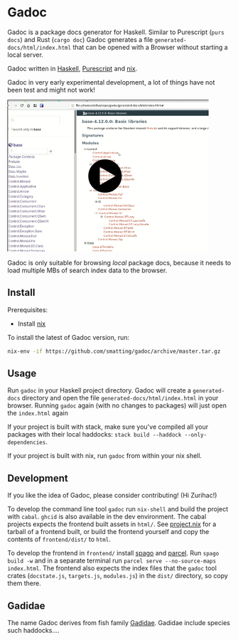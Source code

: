 # Gadoc

Gadoc is a package docs generator for Haskell. Similar to Purescript (`purs docs`) and Rust (`cargo doc`) Gadoc generates a file `generated-docs/html/index.html` that can be opened with a Browser without starting a local server.

Gadoc written in [Haskell](https://www.haskell.org/), [Purescript](https://www.purescript.org/) and [nix](https://nixos.org/).

Gadoc in very early experimental development, a lot of things have not been test and might not work!

[![Video](https://raw.githubusercontent.com/smatting/gadoc/master/imgs/gadoc-demo.png)](https://xahv0eel.s3.eu-central-1.amazonaws.com/gadoc-demo.webm)

Gadoc is only suitable for browsing *local* package docs, because it needs to load multiple MBs of search index data to the browser.

## Install
Prerequisites:

- Install [nix](https://nixos.org/nix/)

To install the latest of Gadoc version, run:
```sh
nix-env -if https://github.com/smatting/gadoc/archive/master.tar.gz
```

## Usage

Run `gadoc` in your Haskell project directory. Gadoc will create a `generated-docs` directory and open the file `generated-docs/html/index.html` in your browser.
Running `gadoc` again (with no changes to packages) will just open the `index.html` again

If your project is built with stack, make sure you've compiled all your packages with their local haddocks: `stack build --haddock --only-dependencies`.

If your project is built with nix, run `gadoc` from within your nix shell.


##  Development

If you like the idea of Gadoc, please consider contributing! (Hi Zurihac!)

To develop the command line tool `gadoc` run `nix-shell` and build the project with `cabal`. `ghcid` is also available in the dev environment.
The cabal projects expects the frontend built assets in `html/`. See [project.nix](https://github.com/smatting/gadoc/blob/master/project.nix) for a tarball of a frontend built, or build the frontend yourself and copy the contents of `frontend/dist/` to `html`.

To develop the frontend in `frontend/` install [spago](https://github.com/purescript/spago) and [parcel](https://parceljs.org/).
Run `spago build -w` and in a separate terminal run `parcel serve --no-source-maps index.html`.
The frontend also expects the index files that the `gadoc` tool crates (`docstate.js`, `targets.js`, `modules.js`) in the `dist/` directory, so copy them there. 

## Gadidae

The name Gadoc derives from fish family [Gadidae](https://en.wikipedia.org/wiki/Gadidae). Gadidae include species such haddocks....
